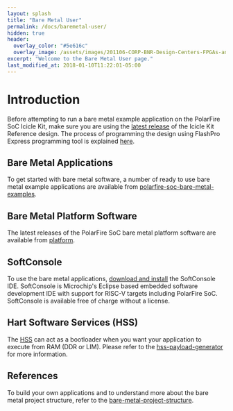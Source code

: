 ```yaml
---
layout: splash
title: "Bare Metal User"
permalink: /docs/baremetal-user/
hidden: true
header:
  overlay_color: "#5e616c"
  overlay_image: /assets/images/201106-CORP-BNR-Design-Centers-FPGAs-and-plds-Banner-2880x280.jpg
excerpt: "Welcome to the Bare Metal User page."
last_modified_at: 2018-01-10T11:22:01-05:00
---
```


# Introduction

Before attempting to run a bare metal example application on the PolarFire SoC Icicle Kit, make sure you are using the [latest release](https://github.com/polarfire-soc/icicle-kit-reference-design/releases) of the Icicle Kit Reference design. 
The process of programming the design using FlashPro Express programming tool 
is explained [here](https://github.com/polarfire-soc/polarfire-soc-documentation/blob/c4f74333d3b68efe0a6eb5ddfa1c95df6c020960/software-development/polarfire-soc-software-tool-flow.md#using-flashpro-express).

## Bare Metal Applications
To get started with bare metal software, a number of ready to use bare metal example applications are available from 
[polarfire-soc-bare-metal-examples](https://github.com/polarfire-soc/polarfire-soc-bare-metal-examples).

## Bare Metal Platform Software
The latest releases of the PolarFire SoC bare metal platform software are available from [platform](https://github.com/polarfire-soc/platform).

## SoftConsole
To use the bare metal applications, [download and install](https://www.microsemi.com/product-directory/design-tools/4879-softconsole#downloads)
the SoftConsole IDE. SoftConsole is Microchip's Eclipse based embedded software 
development IDE with support for RISC-V targets including PolarFire SoC. 
SoftConsole is available free of charge without a license.

## Hart Software Services (HSS)
The [HSS](https://github.com/polarfire-soc/hart-software-services) can act as a 
bootloader when you want your application to execute from RAM (DDR or LIM). 
Please refer to the [hss-payload-generator](https://github.com/polarfire-soc/polarfire-soc-documentation/blob/master/software-development/hss-payloads.md#role-of-the-hss-payload-generator-) for more information.

## References
To build your own applications and to understand more about the bare metal
project structure, refer to the [bare-metal-project-structure](https://github.com/polarfire-soc/polarfire-soc-documentation/blob/master/bare-metal-project-structure/bare-metal-software-project-structure.md).
